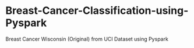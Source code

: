 # Breast-Cancer-Classification-using-Pyspark
Breast Cancer Wisconsin (Original) from UCI Dataset using Pyspark
